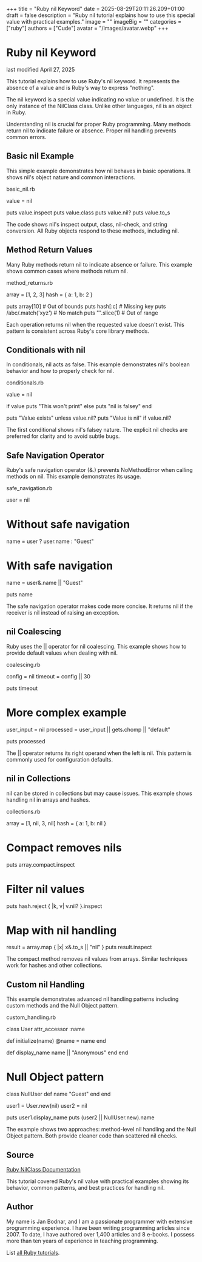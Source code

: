 +++
title = "Ruby nil Keyword"
date = 2025-08-29T20:11:26.209+01:00
draft = false
description = "Ruby nil tutorial explains how to use this special value with practical examples."
image = ""
imageBig = ""
categories = ["ruby"]
authors = ["Cude"]
avatar = "/images/avatar.webp"
+++

# Ruby nil Keyword

last modified April 27, 2025

This tutorial explains how to use Ruby's nil keyword. It represents
the absence of a value and is Ruby's way to express "nothing".

The nil keyword is a special value indicating no value or undefined.
It is the only instance of the NilClass class. Unlike other
languages, nil is an object in Ruby.

Understanding nil is crucial for proper Ruby programming. Many methods return
nil to indicate failure or absence. Proper nil handling prevents common errors.

## Basic nil Example

This simple example demonstrates how nil behaves in basic operations. It shows
nil's object nature and common interactions.

basic_nil.rb
  

value = nil

puts value.inspect
puts value.class
puts value.nil?
puts value.to_s

The code shows nil's inspect output, class, nil-check, and string conversion.
All Ruby objects respond to these methods, including nil.

## Method Return Values

Many Ruby methods return nil to indicate absence or failure. This example shows
common cases where methods return nil.

method_returns.rb
  

array = [1, 2, 3]
hash = { a: 1, b: 2 }

puts array[10]       # Out of bounds
puts hash[:c]        # Missing key
puts /abc/.match('xyz') # No match
puts "".slice(1)     # Out of range

Each operation returns nil when the requested value doesn't exist. This pattern
is consistent across Ruby's core library methods.

## Conditionals with nil

In conditionals, nil acts as false. This example demonstrates nil's boolean
behavior and how to properly check for nil.

conditionals.rb
  

value = nil

if value
  puts "This won't print"
else
  puts "nil is falsey"
end

puts "Value exists" unless value.nil?
puts "Value is nil" if value.nil?

The first conditional shows nil's falsey nature. The explicit nil checks are
preferred for clarity and to avoid subtle bugs.

## Safe Navigation Operator

Ruby's safe navigation operator (&amp;.) prevents NoMethodError
when calling methods on nil. This example demonstrates its usage.

safe_navigation.rb
  

user = nil

# Without safe navigation
name = user ? user.name : "Guest"

# With safe navigation
name = user&amp;.name || "Guest"

puts name

The safe navigation operator makes code more concise. It returns nil if the
receiver is nil instead of raising an exception.

## nil Coalescing

Ruby uses the || operator for nil coalescing. This example shows
how to provide default values when dealing with nil.

coalescing.rb
  

config = nil
timeout = config || 30

puts timeout

# More complex example
user_input = nil
processed = user_input || gets.chomp || "default"

puts processed

The || operator returns its right operand when the left is nil.
This pattern is commonly used for configuration defaults.

## nil in Collections

nil can be stored in collections but may cause issues. This example shows
handling nil in arrays and hashes.

collections.rb
  

array = [1, nil, 3, nil]
hash = { a: 1, b: nil }

# Compact removes nils
puts array.compact.inspect

# Filter nil values
puts hash.reject { |k, v| v.nil? }.inspect

# Map with nil handling
result = array.map { |x| x&amp;.to_s || "nil" }
puts result.inspect

The compact method removes nil values from arrays. Similar
techniques work for hashes and other collections.

## Custom nil Handling

This example demonstrates advanced nil handling patterns including custom
methods and the Null Object pattern.

custom_handling.rb
  

class User
  attr_accessor :name
  
  def initialize(name)
    @name = name
  end
  
  def display_name
    name || "Anonymous"
  end
end

# Null Object pattern
class NullUser
  def name
    "Guest"
  end
end

user1 = User.new(nil)
user2 = nil

puts user1.display_name
puts (user2 || NullUser.new).name

The example shows two approaches: method-level nil handling and the Null Object
pattern. Both provide cleaner code than scattered nil checks.

## Source

[Ruby NilClass Documentation](https://ruby-doc.org/core-3.1.2/NilClass.html)

This tutorial covered Ruby's nil value with practical examples showing its
behavior, common patterns, and best practices for handling nil.

## Author

My name is Jan Bodnar, and I am a passionate programmer with extensive
programming experience. I have been writing programming articles since 2007.
To date, I have authored over 1,400 articles and 8 e-books. I possess more
than ten years of experience in teaching programming.

List [all Ruby tutorials](/ruby/).